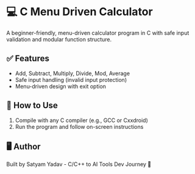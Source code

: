 # 💻 C Menu Driven Calculator

A beginner-friendly, menu-driven calculator program in C with safe input validation and modular function structure.

## ✅ Features
- Add, Subtract, Multiply, Divide, Mod, Average
- Safe input handling (invalid input protection)
- Menu-driven design with exit option

## 🚀 How to Use
1. Compile with any C compiler (e.g., GCC or Cxxdroid)
2. Run the program and follow on-screen instructions

## 🖥️ Author
Built by Satyam Yadav - C/C++ to AI Tools Dev Journey 🚀
